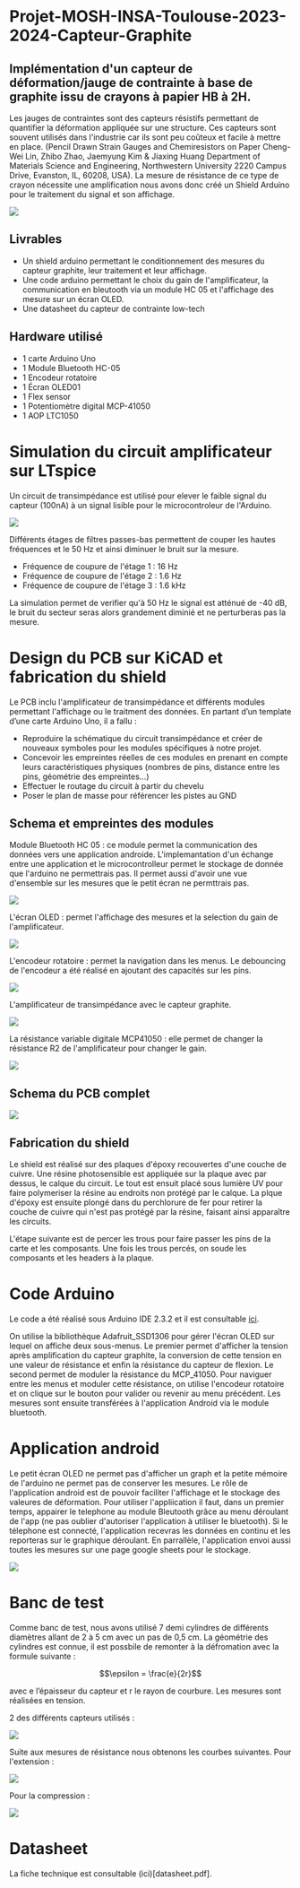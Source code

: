 # Projet-MOSH-INSA-Toulouse-2023-2024-Capteur-Graphite
## Implémentation d'un capteur de déformation/jauge de contrainte à base de graphite issu de crayons à papier HB à 2H.
Les jauges de contraintes sont des capteurs résistifs permettant de quantifier la déformation appliquée sur une structure. Ces capteurs sont souvent utilisés dans l'industrie car ils sont peu coûteux et facile à mettre en place. (Pencil Drawn Strain Gauges and Chemiresistors on Paper Cheng-Wei Lin, Zhibo Zhao, Jaemyung Kim & Jiaxing Huang Department of Materials Science and Engineering, Northwestern University 2220 Campus Drive, Evanston, IL, 60208, USA).
La mesure de résistance de ce type de crayon nécessite une amplification nous avons donc créé un Shield Arduino pour le traitement du signal et son affichage.

![](https://github.com/GaetanDelpech/Projet-MOSH-INSA-Toulouse-2023-2024-Capteur-Graphite/blob/main/images/Photo%20shield.jpg)

## Livrables
- Un shield arduino permettant le conditionnement des mesures du capteur graphite, leur traitement et leur affichage.
- Une code arduino permettant le choix du gain de l'amplificateur, la communication en bleutooth via un module HC 05 et l'affichage des mesure sur un écran OLED.
- Une datasheet du capteur de contrainte low-tech

## Hardware utilisé
- 1 carte Arduino Uno
- 1 Module Bluetooth HC-05
- 1 Encodeur rotatoire
- 1 Écran OLED01
- 1 Flex sensor
- 1 Potentiomètre digital MCP-41050
- 1 AOP LTC1050

# Simulation du circuit amplificateur sur LTspice
Un circuit de transimpédance est utilisé pour elever le faible signal du capteur (100nA) à un signal lisible pour le microcontroleur de l'Arduino.

![](https://github.com/GaetanDelpech/Projet-MOSH-INSA-Toulouse-2023-2024-Capteur-Graphite/blob/main/images/Circuicuit%20et%20etages.PNG)

Différents étages de filtres passes-bas permettent de couper les hautes fréquences et le 50 Hz et ainsi diminuer le bruit sur la mesure.
  - Fréquence de coupure de l'étage 1 : 16 Hz
  - Fréquence de coupure de l'étage 2 : 1.6 Hz
  - Fréquence de coupure de l'étage 3 : 1.6 kHz

La simulation permet de verifier qu'à 50 Hz le signal est atténué de -40 dB, le bruit du secteur seras alors grandement diminié et ne perturberas pas la mesure. 

# Design du PCB sur KiCAD et fabrication du shield

Le PCB inclu l'amplificateur de transimpédance et différents modules permettant l'affichage ou le traitment des données. En partant d’un template d’une carte Arduino Uno, il a fallu :
  - Reproduire la schématique du circuit transimpédance et créer de nouveaux symboles pour les modules spécifiques à notre projet.
  - Concevoir les empreintes réelles de ces modules en prenant en compte leurs caractéristiques physiques (nombres de pins, distance entre les pins, géométrie des empreintes…)
  - Effectuer le routage du circuit à partir du chevelu
  - Poser le plan de masse pour référencer les pistes au GND

## Schema et empreintes des modules

Module Bluetooth HC 05 : ce module permet la communication des données vers une application androide. L'implemantation d'un échange entre une application et le microcontrolleur permet le stockage de donnée que l'arduino ne permettrais pas. Il permet aussi d'avoir une vue d'ensemble sur les mesures que le petit écran ne permttrais pas.

![](https://github.com/GaetanDelpech/Projet-MOSH-INSA-Toulouse-2023-2024-Capteur-Graphite/blob/main/images/Bluetooth.jpg)

L'écran OLED : permet l'affichage des mesures et la selection du gain de l'amplificateur.

![](https://github.com/GaetanDelpech/Projet-MOSH-INSA-Toulouse-2023-2024-Capteur-Graphite/blob/main/images/ecran%20OLED.jpg)

L'encodeur rotatoire : permet la navigation dans les menus. Le debouncing de l'encodeur a été réalisé en ajoutant des capacités sur les pins.

![](https://github.com/GaetanDelpech/Projet-MOSH-INSA-Toulouse-2023-2024-Capteur-Graphite/blob/main/images/Rotary%20Sensor.jpg)

L'amplificateur de transimpédance avec le capteur graphite.

![](https://github.com/GaetanDelpech/Projet-MOSH-INSA-Toulouse-2023-2024-Capteur-Graphite/blob/main/images/PCB%20ampli.jpg)

La résistance variable digitale MCP41050 : elle permet de changer la résistance R2 de l'amplificateur pour changer le gain.

![](https://github.com/GaetanDelpech/Projet-MOSH-INSA-Toulouse-2023-2024-Capteur-Graphite/blob/main/images/MCP.jpg)



## Schema du PCB complet

![](https://github.com/GaetanDelpech/Projet-MOSH-INSA-Toulouse-2023-2024-Capteur-Graphite/blob/main/images/PCB.PNG.jpg)

## Fabrication du shield

Le shield est réalisé sur des plaques d'époxy recouvertes d'une couche de cuivre. Une résine photosensible est appliquée sur la plaque avec par dessus, le calque du circuit. Le tout est ensuit placé sous lumière UV pour faire polymeriser la résine au endroits non protégé par le calque. La plque d'époxy est ensuite plongé dans du perchlorure de fer pour retirer la couche de cuivre qui n'est pas protégé par la résine, faisant ainsi apparaître les circuits.

L'étape suivante est de percer les trous pour faire passer les pins de la carte et les composants. Une fois les trous percés, on soude les composants et les headers à la plaque.

# Code Arduino
Le code a été réalisé sous Arduino IDE 2.3.2 et il est consultable 
[ici](https://github.com/MOSH-Insa-Toulouse/2023-2024-GP-Delpech_Maurel-Audry/tree/main/Master_code_projet_capteur).

On utilise la bibliothèque Adafruit_SSD1306 pour gérer l'écran OLED sur lequel on affiche deux sous-menus.
Le premier permet d'afficher la tension après amplification du capteur graphite, la conversion de cette tension en une valeur de résistance et enfin la résistance du capteur de flexion. Le second permet de moduler la résistance du MCP_41050.
Pour naviguer entre les menus et moduler cette résistance, on utilise l'encodeur rotatoire et on clique sur le bouton pour valider ou revenir au menu précédent. 
Les mesures sont ensuite transférées à l'application Android via le module bluetooth. 







# Application android

Le petit écran OLED ne permet pas d'afficher un graph et la petite mémoire de l'arduino ne permet pas de conserver les mesures. Le rôle de l'application android est de pouvoir faciliter l'affichage et le stockage des valeures de déformation.
Pour utiliser l'appliication il faut, dans un premier temps, appairer le telephone au module Bleutooth grâce au menu déroulant de l'app (ne pas oublier d'autoriser l'application à utiliser le bluetooth).
Si le télephone est connecté, l'application recevras les données en continu et les reporteras sur le graphique déroulant. En parrallèle, l'application envoi aussi toutes les mesures sur une page google sheets pour le stockage.

![](https://github.com/GaetanDelpech/Projet-MOSH-INSA-Toulouse-2023-2024-Capteur-Graphite/blob/main/images/App%20front.PNG)


# Banc de test

Comme banc de test, nous avons utilisé 7 demi cylindres de différents diamètres allant de 2 à 5 cm avec un pas de 0,5 cm. La géométrie des cylindres est connue, il est possbile de remonter à la défromation avec la formule suivante :

$$\epsilon = \frac{e}{2r}$$ 
 
avec e l’épaisseur du capteur et r le rayon de courbure. Les mesures sont réalisées en tension.

2 des différents capteurs utilisés :

![](https://github.com/GaetanDelpech/Projet-MOSH-INSA-Toulouse-2023-2024-Capteur-Graphite/blob/main/images/Capteur%20Graphite.jpg)

Suite aux mesures de résistance nous obtenons les courbes suivantes.
Pour l'extension :

![](https://github.com/MOSH-Insa-Toulouse/2023-2024-GP-Delpech_Maurel-Audry/blob/main/images/Resistance%20relative%20deformation%20Flexion.PNG)

Pour la compression :

![](https://github.com/MOSH-Insa-Toulouse/2023-2024-GP-Delpech_Maurel-Audry/blob/main/images/Resistance%20relative%20deformation%20compression.PNG)

# Datasheet
La fiche technique est consultable (ici)[datasheet.pdf].
